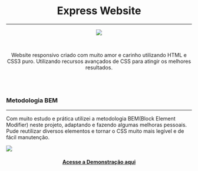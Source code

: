 <h1 align="center"> Express Website </h1>
<hr>
<p align="center">
    <img src="https://user-images.githubusercontent.com/58652794/94382999-29133e00-0115-11eb-9215-a0b39994e1da.gif">
</p>
<br>
<p align="center">Website responsivo criado com muito amor e carinho utilizando HTML e CSS3 puro. Utilizando recursos avançados de CSS para atingir os melhores resultados.</p>
<br>
<br>
<h3> Metodologia BEM </h3>
<hr>
<p>Com muito estudo e prática utilizei a metodologia BEM(Block Element Modifier) neste projeto, adaptando e fazendo algumas melhoras pessoais. Pude reutilizar diversos elementos e tornar o CSS muito mais legível e de fácil manutenção.</p>
    <img src="https://user-images.githubusercontent.com/58652794/94383383-43015080-0116-11eb-8c57-56a906213cf1.PNG">
<h4 align="center"><a href="https://devsfe.github.io/express-shop-website/">Acesse a Demonstração aqui</a></h4>
